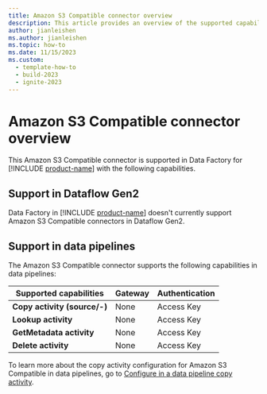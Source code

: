 ```yaml
---
title: Amazon S3 Compatible connector overview
description: This article provides an overview of the supported capabilities of the Amazon S3 Compatible connector.
author: jianleishen
ms.author: jianleishen
ms.topic: how-to
ms.date: 11/15/2023
ms.custom:
  - template-how-to
  - build-2023
  - ignite-2023
---
```


# Amazon S3 Compatible connector overview

This Amazon S3 Compatible connector is supported in Data Factory for [!INCLUDE [product-name](../includes/product-name.md)] with the following capabilities.

## Support in Dataflow Gen2

Data Factory in [!INCLUDE [product-name](../includes/product-name.md)] doesn't currently support Amazon S3 Compatible connectors in Dataflow Gen2.

## Support in data pipelines

The Amazon S3 Compatible connector supports the following capabilities in data pipelines:

| Supported capabilities | Gateway | Authentication |
| --- | --- | ---|
| **Copy activity (source/-)** | None | Access Key |
| **Lookup activity** | None | Access Key |
| **GetMetadata activity** | None | Access Key |
| **Delete activity** | None | Access Key |

To learn more about the copy activity configuration for Amazon S3 Compatible in data pipelines, go to [Configure in a data pipeline copy activity](connector-amazon-s3-compatible-copy-activity.md).
